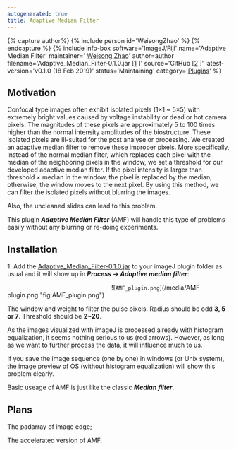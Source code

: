 ```yaml
---
autogenerated: true
title: Adaptive Median Filter
---
```



{% capture author%}
{% include person id='WeisongZhao' %}
{% endcapture %}
{% include info-box software='ImageJ/Fiji' name='Adaptive Median Filter' maintainer=' [Weisong Zhao](https://weisongzhao.github.io/)' author=author filename='Adaptive\_Median\_Filter-0.1.0.jar [\[1](https://github.com/WeisongZhao/AdaptiveMedian.imagej/releases//latest) \]' source='GitHub [\[2](https://github.com/jumpfunky/ij-nl-means) \]' latest-version='v0.1.0 (18 Feb 2019)' status='Maintaining' category='[Plugins](/plugins)' %}

## Motivation

Confocal type images often exhibit isolated pixels (1×1 \~ 5×5) with extremely bright values caused by voltage instability or dead or hot camera pixels. The magnitudes of these pixels are approximately 5 to 100 times higher than the normal intensity amplitudes of the biostructure. These isolated pixels are ill-suited for the post analyse or processing. We created an adaptive median filter to remove these improper pixels. More specifically, instead of the normal median filter, which replaces each pixel with the median of the neighboring pixels in the window, we set a threshold for our developed adaptive median filter. If the pixel intensity is larger than threshold × median in the window, the pixel is replaced by the median; otherwise, the window moves to the next pixel. By using this method, we can filter the isolated pixels without blurring the images.

Also, the uncleaned slides can lead to this problem.

This plugin ***Adaptive Median Filter*** (AMF) will handle this type of problems easily without any blurring or re-doing experiments.

## Installation

1\. Add the [Adaptive\_Median\_Filter-0.1.0.jar](https://github.com/WeisongZhao/AdaptiveMedian.imagej/releases/download/v0.1.0/Adaptive_Median_Filter-0.1.0.jar) to your imageJ plugin folder as usual and it will show up in ***Process -&gt; Adaptive median filter***:

`                                 `![`AMF_plugin.png`](/media/AMF plugin.png "fig:AMF_plugin.png")

The window and weight to filter the pulse pixels. Radius should be odd **3, 5 or 7**. Threshold should be **2\~20**.

As the images visualized with imageJ is processed already with histogram equalization, it seems nothing serious to us (red arrows). However, as long as we want to further process the data, it will influence much to us.

If you save the image sequence (one by one) in windows (or Unix system), the image preview of OS (without histogram equalization) will show this problem clearly.

Basic useage of AMF is just like the classic ***Median filter***.

## Plans

The padarray of image edge;

The accelerated version of AMF.
